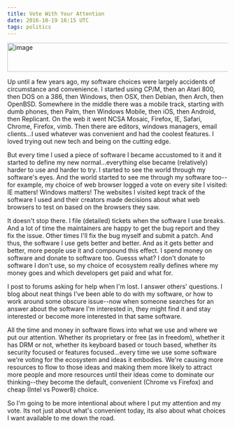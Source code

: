 ```yaml
---
title: Vote With Your Attention
date: 2016-10-19 16:15 UTC
tags: politics
---
```

<img alt="image" width="566" height="66" src="/images/unsupported.png" />
<br/>

Up until a few years ago, my software choices were largely accidents of circumstance and convenience. I started using CP/M, then an Atari 800, then DOS on a 386, then Windows, then OSX, then Debian, then Arch, then OpenBSD. Somewhere in the middle there was a mobile track, starting with dumb phones, then Palm, then Windows Mobile, then iOS, then Android, then Replicant. On the web it went NCSA Mosaic, Firefox, IE, Safari, Chrome, Firefox, vimb. Then there are editors, windows managers, email clients...I used whatever was convenient and had the coolest features. I loved trying out new tech and being on the cutting edge.

But every time I used a piece of software I became accustomed to it and it started to define my new normal...everything else became (relatively) harder to use and harder to try. I started to see the world through my software's eyes. And the world started to see me through my software too--for example, my choice of web browser logged a vote on every site I visited: IE matters! Windows matters! The websites I visited kept track of the software I used and their creators made decisions about what web browsers to test on based on the browsers they saw.

It doesn't stop there. I file (detailed) tickets when the software I use breaks. And a lot of time the maintainers are happy to get the bug report and they fix the issue. Other times I'll fix the bug myself and submit a patch. And thus, the software I use gets better and better. And as it gets better and better, more people use it and compound this effect. I spend money on software and donate to software too. Guesss what? I don't donate to software I don't use, so my choice of ecosystem really defines where my money goes and which developers get paid and what for.

I post to forums asking for help when I'm lost. I answer others' questions. I blog about neat things I've been able to do with my software, or how to work around some obscure issue--now when someone searches for an answer about the software I'm interested in, they might find it and stay interested or become more interested in that same software.

All the time and money in software flows into what we use and where we put our attention. Whether its proprietary or free (as in freedom), whether it has DRM or not, whether its keyboard based or touch based, whether its security focused or features focused...every time we use some software we're voting for the ecosystem and ideas it embodies. We're causing more resources to flow to those ideas and making them more likely to attract more people and more resources until their ideas come to dominate our thinking--they become the default, convenient (Chrome vs Firefox) and cheap (Intel vs Power8) choice.

So I'm going to be more intentional about where I put my attention and my vote. Its not just about what's convenient today, its also about what choices I want available to me down the road.

